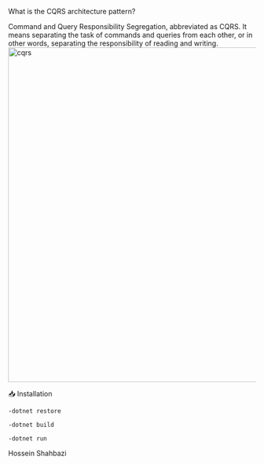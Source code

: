 What is the CQRS architecture pattern?

Command and Query Responsibility Segregation, abbreviated as CQRS. It means separating the task of commands and queries from each other, or in other words, separating the responsibility of reading and writing.
<img width="681" alt="cqrs" src="https://github.com/hoseinshahbazi68/CQRS_SqlServer_MongoDb/assets/109194118/172ef258-10ec-4cbc-a7e1-20cb1aacac99">


📥 Installation

	-dotnet restore
	
	-dotnet build
	
	-dotnet run
	
 Hossein Shahbazi 


